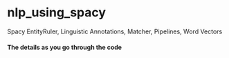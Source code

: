 # nlp_using_spacy
Spacy EntityRuler, Linguistic Annotations, Matcher, Pipelines, Word Vectors

#### The details as you go through the code
